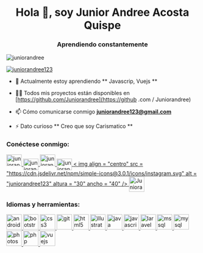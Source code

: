 <h1 align = "center"> Hola 👋, soy Junior Andree Acosta Quispe </h1>
<h3 align = "center"> Aprendiendo constantemente </h3>

<p align = "left"> <img src = "https : //komarev.com/ghpvc/? username = juniorandree & label = Profile% 20views & color = 0e75b6 & style = flat "alt =" juniorandree "/> </p>

<p align =" left "> <a href =" https: // twitter.com/juniorandree123 "target =" blank "> <img src =" https://img.shields.io/twitter/follow/juniorandree123?logo=twitter&style=for-the-badge "alt =" juniorandree123 "/> </a> </p>

- 🌱 Actualmente estoy aprendiendo ** Javascrip, Vuejs **

- 👨‍💻 Todos mis proyectos están disponibles en [https://github.com/Juniorandree](https://github .com / Juniorandree)

- 📫 Cómo comunicarse conmigo **juniorandree123@gmail.com**

- ⚡ Dato curioso ** Creo que soy Carismatico **

<h3 align = "left"> Conéctese conmigo: </h3>
<p align = "left">
<a href="https://twitter.com/juniorandree123" target="blank"> <img align = " center "src =" https://cdn.jsdelivr.net/npm/simple-icons@3.0.1/icons/twitter.svg "alt =" juniorandree123 "height =" 30 "width =" 40 "/> </ a>
<a href="https://linkedin.com/in/juniorandree123" target="blank"> <img align = "center" src = "https://cdn.jsdelivr.net/npm/simple-icons @ 3.0.1 / icons / linkedin.svg "alt =" juniorandree123 "height =" 30 "width =" 40 "/> </a>
<a href =" https://stackoverflow.com/users/juniorandree123 "objetivo = "en blanco"> <img align = "center "src =" https://cdn.jsdelivr.net/npm/simple-icons@3.0.1/icons/stackoverflow.svg "alt =" juniorandree123 "height =" 30 "width =" 40 "/> </ a>
<a href="https://fb.com/juniorandree123" target="blank"> <img align = "center" src = "https://cdn.jsdelivr.net/npm/simple-icons@3.0.1 /icons/facebook.svg "alt =" juniorandree123 "height =" 30 "width =" 40 "/> </a>
<a href="https://instagram.com/juniorandree123" target="blank"> < img align = "centro" src = "https://cdn.jsdelivr.net/npm/simple-icons@3.0.1/icons/instagram.svg" alt = "juniorandree123" altura = "30" ancho = "40" /> </a>
<a href="https://discord.gg/Juniorandree" target="blank"> <img align = "center" src = "https://cdn.jsdelivr.net/npm/simple -icons@3.0.1/icons/discord.svg "alt =" Juniorandree "altura ="30 "width =" 40 "/> </a>
</p>

<h3 align =" left "> Idiomas y herramientas: </h3>
<p align = "left"> <a href="https://developer.android.com" target="_blank"> <img src = "https://devicons.github.io/devicon/devicon.git/ icons / android / android-original-wordmark.svg "alt =" android "width =" 40 "height =" 40 "/> </a> <a href =" https://getbootstrap.com "target =" _ en blanco "> <img src =" https://devicons.github.io/devicon/devicon.git/icons/bootstrap/bootstrap-plain.svg "alt =" bootstrap "width =" 40 "height =" 40 "/> </a> <a href="https://www.w3schools.com/css/" target="_blank"> <img src = "https://devicons.github.io/devicon/devicon.git/icons / css3 / css3-original-wordmark.svg "alt =" css3 "width =" 40 "height =" 40 "/> </a> <a href="https://git-scm.com/" target="_blank"> <img src =" https://www.vectorlogo.zone/logos/git-scm/git-scm-icon.svg "alt =" git "width =" 40 "height =" 40 "/> </a> <a href =" https://www.w3.org/html/ "target =" _ blank "> <img src =" https://devicons.github.io/devicon/devicon.git/icons/html5/html5-original-wordmark. svg "alt =" html5 "width =" 40 "height =" 40 "/> </a> <a href =" https://www.adobe.com/in/products/illustrator.html "target =" _ en blanco "> <img src =" https: //www.vectorlogo.zone / logos / adobe_illustrator / adobe_illustrator-icon.svg "alt =" illustrator "width =" 40 "height =" 40 "/> </a> <a href =" https://www.java.com "target = "_blank"> <img src = "https://devicons.github.io/devicon/devicon.git/icons/java/java-original-wordmark.svg" alt = "java" width = "40" height = " 40 "/> </a> <a href="https://developer.mozilla.org/en-US/docs/Web/JavaScript" target="_blank"> <img src =" https: // devicons. github.io/devicon/devicon.git/icons/javascript/javascript-original.svg "alt =" javascript "width =" 40 "height =" 40 "/> </a> <a href =" https: // laravel.com/ "target = "_ blank"> <img src = "https://devicons.github.io/devicon/devicon.git/icons/laravel/laravel-plain-wordmark.svg" alt = "laravel" width = "40" de altura = "40" /> </a> <a href="https://www.microsoft.com/en-us/sql-server" target="_blank"> <img src = "https: // cdn. worldvectorlogo.com/logos/microsoft-sql-server.svg "alt =" mssql "width =" 40 "height =" 40 "/> </a> <a href =" https://www.mysql.com/ "target =" _ blank "> <img src =" https://devicons.github.io/devicon/devicon.git/icons/mysql/mysql-original-wordmark.svg "alt =" mysql "width =" 40 " altura = "40" /> </a><a href="https://www.photoshop.com/en" target="_blank"> <img src = "https://devicons.github.io/devicon/devicon.git/icons/photoshop/photoshop- plain.svg "alt =" photoshop "width =" 40 "height =" 40 "/> </a> <a href="https://www.php.net" target="_blank"> <img src = "https://devicons.github.io/devicon/devicon.git/icons/php/php-original.svg" alt = "php" width = "40" height = "40" /> </a> <a href = "https://vuejs.org/" target = "_ blank"> <img src = "https://devicons.github.io/devicon/devicon.git/icons/vuejs/vuejs-original-wordmark.svg "alt =" vuejs "width =" 40 "altura = "40" /> </a> </p>
